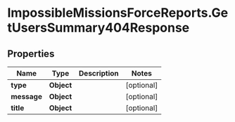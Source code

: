 # ImpossibleMissionsForceReports.GetUsersSummary404Response

## Properties

Name | Type | Description | Notes
------------ | ------------- | ------------- | -------------
**type** | **Object** |  | [optional] 
**message** | **Object** |  | [optional] 
**title** | **Object** |  | [optional] 



